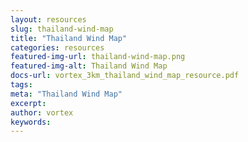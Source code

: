```yaml
---
layout: resources
slug: thailand-wind-map
title: "Thailand Wind Map"
categories: resources
featured-img-url: thailand-wind-map.png
featured-img-alt: Thailand Wind Map
docs-url: vortex_3km_thailand_wind_map_resource.pdf
tags:
meta: "Thailand Wind Map"
excerpt: 
author: vortex
keywords: 
---
```

